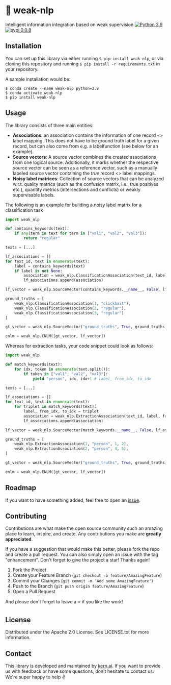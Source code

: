 # 🔮 weak-nlp
Intelligent information integration based on weak supervision
[![Python 3.9](https://img.shields.io/badge/python-3.9-blue.svg)](https://www.python.org/downloads/release/python-390/)
[![pypi 0.0.8](https://img.shields.io/badge/pypi-0.0.8-yellow.svg)](https://pypi.org/project/weak-nlp/0.0.6/)

## Installation
You can set up this library via either running `$ pip install weak-nlp`, or via cloning this repository and running `$ pip install -r requirements.txt` in your repository.

A sample installation would be:
```
$ conda create --name weak-nlp python=3.9
$ conda activate weak-nlp
$ pip install weak-nlp
```

## Usage
The library consists of three main entities:
- **Associations**: an association contains the information of one record <> label mapping. This does not have to be ground truth label for a given record, but can also come from e.g. a labelfunction (see below for an example).
- **Source vectors**: A source vector combines the created associations from one logical source. Additionally, it marks whether the respective source vector can be seen as a reference vector, such as a manually labeled source vector containing the *true* record <> label mappings.
- **Noisy label matrices**: Collection of source vectors that can be analyzed w.r.t. quality metrics (such as the confusion matrix, i.e., true positives etc.), quantity metrics (intersections and conflicts) or weakly supervisable labels.

The following is an example for building a noisy label matrix for a classification task
```python
import weak_nlp

def contains_keywords(text):
    if any(term in text for term in ["val1", "val2", "val3"]):
        return "regular"

texts = [...]

lf_associations = []
for text_id, text in enumerate(text):
    label = contains_keywords(text)
    if label is not None:
        association = weak_nlp.ClassificationAssociation(text_id, label)
        lf_associations.append(association)

lf_vector = weak_nlp.SourceVector(contains_keywords.__name__, False, lf_associations)

ground_truths = [
    weak_nlp.ClassificationAssociation(1, "clickbait"),
    weak_nlp.ClassificationAssociation(2, "regular"),
    weak_nlp.ClassificationAssociation(3, "regular")
]

gt_vector = weak_nlp.SourceVector("ground_truths", True, ground_truths)

cnlm = weak_nlp.CNLM([gt_vector, lf_vector])
```

Whereas for extraction tasks, your code snippet could look as follows:
```python
import weak_nlp

def match_keywords(text):
    for idx, token in enumerate(text.split()):
        if token in ["val1", "val2", "val3"]:
            yield "person", idx, idx+1 # label, from_idx, to_idx

texts = [...]

lf_associations = []
for text_id, text in enumerate(text):
    for triplet in match_keywords(text):
        label, from_idx, to_idx = triplet
        association = weak_nlp.ExtractionAssociation(text_id, label, from_idx, to_idx)
        lf_associations.append(association)

lf_vector = weak_nlp.SourceVector(match_keywords.__name__, False, lf_associations)

ground_truths = [
    weak_nlp.ExtractionAssociation(1, "person", 1, 2),
    weak_nlp.ExtractionAssociation(2, "person", 4, 5),
]

gt_vector = weak_nlp.SourceVector("ground_truths", True, ground_truths)

enlm = weak_nlp.ENLM([gt_vector, lf_vector])
```

## Roadmap
If you want to have something added, feel free to open an [issue](https://github.com/code-kern-ai/weak-nlp/issues).

## Contributing
Contributions are what make the open source community such an amazing place to learn, inspire, and create. Any contributions you make are **greatly appreciated**.

If you have a suggestion that would make this better, please fork the repo and create a pull request. You can also simply open an issue with the tag "enhancement".
Don't forget to give the project a star! Thanks again!

1. Fork the Project
2. Create your Feature Branch (`git checkout -b feature/AmazingFeature`)
3. Commit your Changes (`git commit -m 'Add some AmazingFeature'`)
4. Push to the Branch (`git push origin feature/AmazingFeature`)
5. Open a Pull Request

And please don't forget to leave a ⭐ if you like the work! 

## License
Distributed under the Apache 2.0 License. See LICENSE.txt for more information.

## Contact
This library is developed and maintained by [kern.ai](https://github.com/code-kern-ai). If you want to provide us with feedback or have some questions, don't hesitate to contact us. We're super happy to help ✌️
